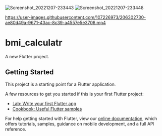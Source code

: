 ![Screenshot_20221207-233443](https://user-images.githubusercontent.com/107226973/206302709-6a4b576f-4cd8-4e7f-807a-bf22951e7b04.jpg)
![Screenshot_20221207-233448](https://user-images.githubusercontent.com/107226973/206302717-7b0a810a-df3d-40b2-b49b-c976138df51d.jpg)


https://user-images.githubusercontent.com/107226973/206302730-ae80d49a-9671-43ac-8c39-a4557e5e3708.mp4

# bmi_calculatr

A new Flutter project.

## Getting Started

This project is a starting point for a Flutter application.

A few resources to get you started if this is your first Flutter project:

- [Lab: Write your first Flutter app](https://flutter.dev/docs/get-started/codelab)
- [Cookbook: Useful Flutter samples](https://flutter.dev/docs/cookbook)

For help getting started with Flutter, view our
[online documentation](https://flutter.dev/docs), which offers tutorials,
samples, guidance on mobile development, and a full API reference.
